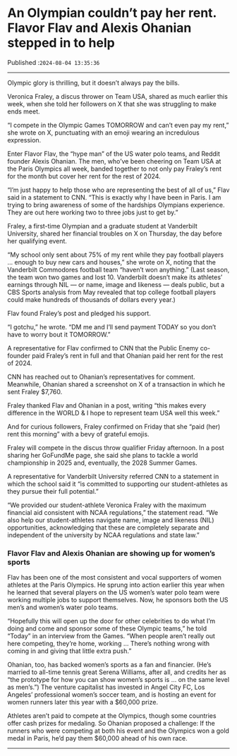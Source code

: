 # An Olympian couldn’t pay her rent. Flavor Flav and Alexis Ohanian stepped in to help

Published :`2024-08-04 13:35:36`

---

Olympic glory is thrilling, but it doesn’t always pay the bills.

Veronica Fraley, a discus thrower on Team USA, shared as much earlier this week, when she told her followers on X that she was struggling to make ends meet.

“I compete in the Olympic Games TOMORROW and can’t even pay my rent,” she wrote on X, punctuating with an emoji wearing an incredulous expression.

Enter Flavor Flav, the “hype man” of the US water polo teams, and Reddit founder Alexis Ohanian. The men, who’ve been cheering on Team USA at the Paris Olympics all week, banded together to not only pay Fraley’s rent for the month but cover her rent for the rest of 2024.

“I’m just happy to help those who are representing the best of all of us,” Flav said in a statement to CNN. “This is exactly why I have been in Paris. I am trying to bring awareness of some of the hardships Olympians experience. They are out here working two to three jobs just to get by.”

Fraley, a first-time Olympian and a graduate student at Vanderbilt University, shared her financial troubles on X on Thursday, the day before her qualifying event.

“My school only sent about 75% of my rent while they pay football players … enough to buy new cars and houses,” she wrote on X, noting that the Vanderbilt Commodores football team “haven’t won anything.” (Last season, the team won two games and lost 10. Vanderbilt doesn’t make its athletes’ earnings through NIL — or name, image and likeness — deals public, but a CBS Sports analysis from May revealed that top college football players could make hundreds of thousands of dollars every year.)

Flav found Fraley’s post and pledged his support.

“I gotchu,” he wrote. “DM me and I’ll send payment TODAY so you don’t have to worry bout it TOMORROW.”

A representative for Flav confirmed to CNN that the Public Enemy co-founder paid Fraley’s rent in full and that Ohanian paid her rent for the rest of 2024.

CNN has reached out to Ohanian’s representatives for comment. Meanwhile, Ohanian shared a screenshot on X of a transaction in which he sent Fraley $7,760.

Fraley thanked Flav and Ohanian in a post, writing “​​this makes every difference in the WORLD & I hope to represent team USA well this week.”

And for curious followers, Fraley confirmed on Friday that she “paid (her) rent this morning” with a bevy of grateful emojis.

Fraley will compete in the discus throw qualifier Friday afternoon. In a post sharing her GoFundMe page, she said she plans to tackle a world championship in 2025 and, eventually, the 2028 Summer Games.

A representative for Vanderbilt University referred CNN to a statement in which the school said it “is committed to supporting our student-athletes as they pursue their full potential.”

“We provided our student-athlete Veronica Fraley with the maximum financial aid consistent with NCAA regulations,” the statement read. “We also help our student-athletes navigate name, image and likeness (NIL) opportunities, acknowledging that these are completely separate and independent of the university by NCAA regulations and state law.”

### Flavor Flav and Alexis Ohanian are showing up for women’s sports

Flav has been one of the most consistent and vocal supporters of women athletes at the Paris Olympics. He sprung into action earlier this year when he learned that several players on the US women’s water polo team were working multiple jobs to support themselves. Now, he sponsors both the US men’s and women’s water polo teams.

“Hopefully this will open up the door for other celebrities to do what I’m doing and come and sponsor some of these Olympic teams,” he told “Today” in an interview from the Games. “When people aren’t really out here competing, they’re home, working … There’s nothing wrong with coming in and giving that little extra push.”

Ohanian, too, has backed women’s sports as a fan and financier. (He’s married to all-time tennis great Serena Williams, after all, and credits her as “the prototype for how you can show women’s sports is … on the same level as men’s.”) The venture capitalist has invested in Angel City FC, Los Angeles’ professional women’s soccer team, and is hosting an event for women runners later this year with a $60,000 prize.

Athletes aren’t paid to compete at the Olympics, though some countries offer cash prizes for medaling. So Ohanian proposed a challenge: If the runners who were competing at both his event and the Olympics won a gold medal in Paris, he’d pay them $60,000 ahead of his own race.

---

